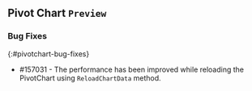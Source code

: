 ## Pivot Chart `Preview`

### Bug Fixes
{:#pivotchart-bug-fixes}

* \#157031 - The performance has been improved while reloading the PivotChart using `ReloadChartData` method.